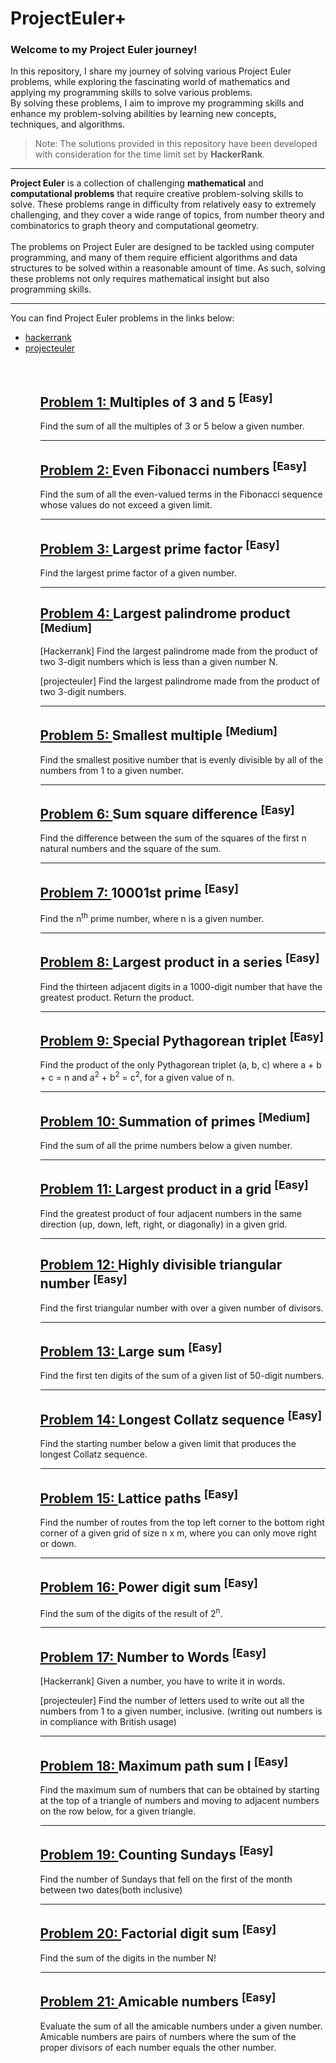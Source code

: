 # ProjectEuler+

### Welcome to my Project Euler journey! 
In this repository, I share my journey of solving various Project Euler problems, while exploring the fascinating world of mathematics and applying my programming skills to solve various problems. <br/>
By solving these problems, I aim to improve my programming skills and enhance my problem-solving abilities by learning new concepts, techniques, and algorithms.
> Note:
> The solutions provided in this repository have been developed with consideration for the time limit set by **HackerRank**.
___
__Project Euler__ is a collection of challenging __mathematical__ and __computational problems__ that require creative problem-solving skills to solve. These problems range in difficulty from relatively easy to extremely challenging, and they cover a wide range of topics, from number theory and combinatorics to graph theory and computational geometry.
<br/>
<br/>
The problems on Project Euler are designed to be tackled using computer programming, and many of them require efficient algorithms and data structures to be solved within a reasonable amount of time. As such, solving these problems not only requires mathematical insight but also programming skills.
___


You can find Project Euler problems in the links below:
<ul>
 <li><a href=https://www.hackerrank.com/contests/projecteuler/challenges)> hackerrank </a></li>
 <li><a href=https://projecteuler.net/> projecteuler </a></li>
<ul>
 

 
<br/>
 
## <a href=https://www.hackerrank.com/contests/projecteuler/challenges/euler001/problem?isFullScreen> Problem 1: </a> Multiples of 3 and 5 <sup>[Easy]</sup>
Find the sum of all the multiples of 3 or 5 below a given number.
___
## <a href=https://www.hackerrank.com/contests/projecteuler/challenges/euler002/problem?isFullScreen> Problem 2: </a> Even Fibonacci numbers <sup>[Easy]</sup>
Find the sum of all the even-valued terms in the Fibonacci sequence whose values do not exceed a given limit.
___
## <a href=https://www.hackerrank.com/contests/projecteuler/challenges/euler003/problem?isFullScreen> Problem 3: </a> Largest prime factor <sup>[Easy]</sup>
Find the largest prime factor of a given number.
___
## <a href=https://www.hackerrank.com/contests/projecteuler/challenges/euler004/problem?isFullScreen> Problem 4: </a> Largest palindrome product <sup>[Medium]</sup>
[Hackerrank] Find the largest palindrome made from the product of two 3-digit numbers which is less than a given number N.

[projecteuler] Find the largest palindrome made from the product of two 3-digit numbers.
___
## <a href=https://www.hackerrank.com/contests/projecteuler/challenges/euler005/problem?isFullScreen> Problem 5: </a> Smallest multiple <sup>[Medium]</sup>
Find the smallest positive number that is evenly divisible by all of the numbers from 1 to a given number.
___
## <a href=https://www.hackerrank.com/contests/projecteuler/challenges/euler006/problem?isFullScreen> Problem 6: </a> Sum square difference <sup>[Easy]</sup>
Find the difference between the sum of the squares of the first n natural numbers and the square of the sum.
___
## <a href=https://www.hackerrank.com/contests/projecteuler/challenges/euler007/problem?isFullScreen> Problem 7: </a> 10001st prime <sup>[Easy]</sup>
Find the n<sup>th</sup> prime number, where n is a given number.
___
## <a href=https://www.hackerrank.com/contests/projecteuler/challenges/euler008/problem?isFullScreen> Problem 8: </a> Largest product in a series <sup>[Easy]</sup>
Find the thirteen adjacent digits in a 1000-digit number that have the greatest product. Return the product.
___
## <a href=https://www.hackerrank.com/contests/projecteuler/challenges/euler009/problem?isFullScreen> Problem 9: </a> Special Pythagorean triplet <sup>[Easy]</sup>
Find the product of the only Pythagorean triplet (a, b, c) where a + b + c = n and a<sup>2</sup> + b<sup>2</sup> = c<sup>2</sup>, for a given value of n.
___
## <a href=https://www.hackerrank.com/contests/projecteuler/challenges/euler010/problem?isFullScreen> Problem 10: </a> Summation of primes <sup>[Medium]</sup>
Find the sum of all the prime numbers below a given number.
___
## <a href=https://www.hackerrank.com/contests/projecteuler/challenges/euler011/problem?isFullScreen> Problem 11: </a> Largest product in a grid <sup>[Easy]</sup>
Find the greatest product of four adjacent numbers in the same direction (up, down, left, right, or diagonally) in a given grid.
___
## <a href=https://www.hackerrank.com/contests/projecteuler/challenges/euler012/problem?isFullScreen> Problem 12: </a> Highly divisible triangular number <sup>[Easy]</sup>
Find the first triangular number with over a given number of divisors.
___
## <a href=https://www.hackerrank.com/contests/projecteuler/challenges/euler013/problem?isFullScreen> Problem 13: </a> Large sum <sup>[Easy]</sup>
Find the first ten digits of the sum of a given list of 50-digit numbers.
___
## <a href=https://www.hackerrank.com/contests/projecteuler/challenges/euler014/problem?isFullScreen> Problem 14: </a>  Longest Collatz sequence <sup>[Easy]</sup>
Find the starting number below a given limit that produces the longest Collatz sequence.
___
## <a href=https://www.hackerrank.com/contests/projecteuler/challenges/euler015/problem?isFullScreen> Problem 15: </a>  Lattice paths <sup>[Easy]</sup>
Find the number of routes from the top left corner to the bottom right corner of a given grid of size n x m, where you can only move right or down.
___
## <a href=https://www.hackerrank.com/contests/projecteuler/challenges/euler016/problem?isFullScreen> Problem 16: </a>  Power digit sum <sup>[Easy]</sup>
Find the sum of the digits of the result of 2<sup>n</sup>.
___
## <a href=https://www.hackerrank.com/contests/projecteuler/challenges/euler017/problem?isFullScreen> Problem 17: </a>  Number to Words <sup>[Easy]</sup>
[Hackerrank] Given a number, you have to write it in words. 

[projecteuler] Find the number of letters used to write out all the numbers from 1 to a given number, inclusive. (writing out numbers is in compliance with British usage)
___
## <a href=https://www.hackerrank.com/contests/projecteuler/challenges/euler018/problem?isFullScreen> Problem 18: </a>  Maximum path sum I <sup>[Easy]</sup>
Find the maximum sum of numbers that can be obtained by starting at the top of a triangle of numbers and moving to adjacent numbers on the row below, for a given triangle.
___
## <a href=https://www.hackerrank.com/contests/projecteuler/challenges/euler019/problem?isFullScreen> Problem 19: </a>  Counting Sundays <sup>[Easy]</sup>
Find the number of Sundays that fell on the first of the month between two dates(both inclusive)
___
## <a href=https://www.hackerrank.com/contests/projecteuler/challenges/euler020/problem?isFullScreen> Problem 20: </a>  Factorial digit sum <sup>[Easy]</sup>
Find the sum of the digits in the number N!
___
## <a href=https://www.hackerrank.com/contests/projecteuler/challenges/euler021/copy-from/1361602083?isFullScreen> Problem 21: </a>  Amicable numbers <sup>[Easy]</sup>
Evaluate the sum of all the amicable numbers under a given number. Amicable numbers are pairs of numbers where the sum of the proper divisors of each number equals the other number.

